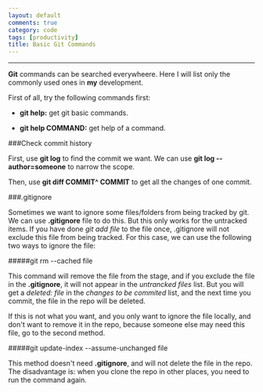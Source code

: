 ```yaml
---
layout: default
comments: true
category: code
tags: [productivity]
title: Basic Git Commands
---
```

---

**Git** commands can be searched everywheere. Here I will list only the commonly used ones in **my** development.

First of all, try the following commands first:

* **git help:** get git basic commands.

* **git help COMMAND:** get help of a command.

###Check commit history

First, use **git log** to find the commit we want. We can use **git log --author=someone** to narrow the scope.

Then, use **git diff COMMIT^ COMMIT** to get all the changes of one commit.

###.gitignore

Sometimes we want to ignore some files/folders from being tracked by git. We can use **.gitignore** file to do this. But this only works for the untracked items. If you have done *git add file* to the file once, .gitignore will not exclude this file from being tracked. For this case, we can use the following two ways to ignore the file:

#####git rm \-\-cached file

This command will remove the file from the stage, and if you exclude the file in the **.gitignore**, it will not appear in the *untrancked files* list. But you will get a *deleted: file* in the *changes to be commited* list, and the next time you commit, the file in the repo will be deleted. 

If this is not what you want, and you only want to ignore the file locally, and don't want to remove it in the repo, because someone else may need this file, go to the second method.

#####git update-index \-\-assume-unchanged file

This method doesn't need **.gitignore**, and will not delete the file in the repo. The disadvantage is: when you clone the repo in other places, you need to run the command again.
